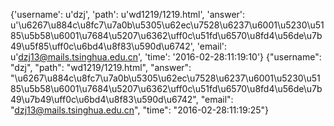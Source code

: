 {'username': u'dzj', 'path': u'wd1219/1219.html', 'answer': u'\u6267\u884c\u8fc7\u7a0b\u5305\u62ec\u7528\u6237\u6001\u5230\u5185\u5b58\u6001\u7684\u5207\u6362\uff0c\u51fd\u6570\u8fd4\u56de\u7b49\u5f85\uff0c\u6bd4\u8f83\u590d\u6742', 'email': u'dzj13@mails.tsinghua.edu.cn', 'time': '2016-02-28:11:19:10'}
{"username": "dzj", "path": "wd1219/1219.html", "answer": "\u6267\u884c\u8fc7\u7a0b\u5305\u62ec\u7528\u6237\u6001\u5230\u5185\u5b58\u6001\u7684\u5207\u6362\uff0c\u51fd\u6570\u8fd4\u56de\u7b49\u7b49\uff0c\u6bd4\u8f83\u590d\u6742", "email": "dzj13@mails.tsinghua.edu.cn", "time": "2016-02-28:11:19:25"}